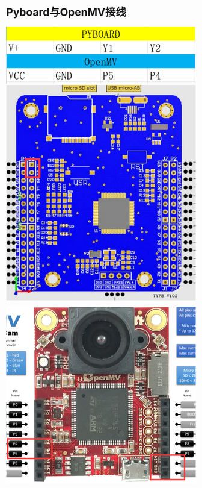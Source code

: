 # **Pyboard与OpenMV接线**

![1](/pic/ch6/6.5/1.png) 
![2](/pic/ch6/6.5/2.png) 

![3](/pic/ch6/6.5/3.png) 